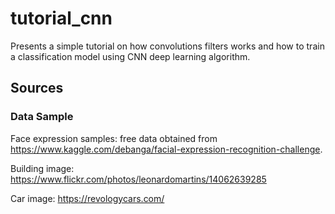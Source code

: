 # tutorial_cnn
Presents a simple tutorial on how convolutions filters works and how to train a classification model using CNN deep learning algorithm.

## Sources

### Data Sample

Face expression samples: free data obtained from  https://www.kaggle.com/debanga/facial-expression-recognition-challenge.

Building image: https://www.flickr.com/photos/leonardomartins/14062639285

Car image: https://revologycars.com/

